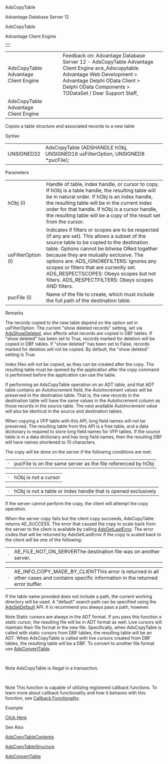 AdsCopyTable




Advantage Database Server 12  

AdsCopyTable

Advantage Client Engine

|  |
| --- |
|  |

|  |  |  |  |  |
| --- | --- | --- | --- | --- |
| AdsCopyTable  Advantage Client Engine |  |  | Feedback on: Advantage Database Server 12 - AdsCopyTable Advantage Client Engine ace\_Adscopytable Advantage Web Development > Advantage Delphi OData Client > Delphi OData Components > TODataSet / Dear Support Staff, |  |
| AdsCopyTable  Advantage Client Engine |  |  |  |  |

Copies a table structure and associated records to a new table

Syntax

|  |  |
| --- | --- |
| UNSIGNED32 | AdsCopyTable (ADSHANDLE hObj,  UNSIGNED16 usFilterOption,  UNSIGNED8 \*pucFile); |

Parameters

|  |  |
| --- | --- |
| hObj (I) | Handle of table, index handle, or cursor to copy. If hObj is a table handle, the resulting table will be in natural order. If hObj is an index handle, the resulting table will be in the current index order for that handle. If hObj is a cursor handle, the resulting table will be a copy of the result set from the cursor. |
| usFilterOption (I) | Indicates if filters or scopes are to be respected (if any are set). This allows a subset of the source table to be copied to the destination table. Options cannot be bitwise ORed together because they are mutually exclusive. The options are:  ADS\_IGNOREFILTERS: Ignores any scopes or filters that are currently set.  ADS\_RESPECTSCOPES: Obeys scopes but not filters.  ADS\_RESPECTFILTERS: Obeys scopes AND filters. |
| pucFile (I) | Name of the file to create, which must include the full path of the destination table. |

Remarks

The records copied to the new table depend on the option set in usFilterOption. The current "show deleted records" setting, set via [AdsShowDeleted](ace_adsshowdeleted.htm), also affects what records are copied in DBF tables. If "show deleted" has been set to True, records marked for deletion will be copied in DBF tables. If "show deleted" has been set to False, records marked for deletion will not be copied. By default, the "show deleted" setting is True.

Index files will not be copied, as they can be created after the copy. The resulting table must be opened by the application after the copy command is performed before the application can use the table.

If performing an AdsCopyTable operation on an ADT table, and that ADT table contains an AutoIncrement field, the AutoIncrement values will be preserved in the destination table. That is, the new records in the destination table will have the same values in the AutoIncrement column as those records in the source table. The next available AutoIncrement value will also be identical in the source and destination tables.

When copying a VFP table with this API, long field names will not be preserved. The resulting table from this API is a free table, and a data dictionary is required to store long field names for VFP tables. If the source table is in a data dictionary and has long field names, then the resulting DBF will have names shortened to 10 characters.

The copy will be done on the server if the following conditions are met:

|  |  |
| --- | --- |
| · | pucFile is on the same server as the file referenced by hObj |

|  |  |
| --- | --- |
| · | hObj is not a cursor |

|  |  |
| --- | --- |
| · | hObj is not a table or index handle that is opened exclusively |

If the server cannot perform the copy, the client will attempt the copy operation.

When the server copy fails but the client copy succeeds, AdsCopyTable returns AE\_SUCCESS. The error that caused the copy to scale back from the server to the client is available by calling [AdsGetLastError](ace_adsgetlasterror.htm). The error codes that will be returned by AdsGetLastError if the copy is scaled back to the client will be one of the following:

|  |  |
| --- | --- |
| · | AE\_FILE\_NOT\_ON\_SERVERThe destination file was on another server. |

|  |  |
| --- | --- |
| · | AE\_INFO\_COPY\_MADE\_BY\_CLIENTThis error is returned in all other cases and contains specific information in the returned error buffer. |

If the table name provided does not include a path, the current working directory will be used. A "default" search path can be specified using the [AdsSetDefault](ace_adssetdefault.htm) API. It is recommend you always pass a path, however.

Note Static cursors are always in the ADT format. If you pass this function a static cursor, the resulting file will be in ADT format as well. Live cursors will maintain their file format in the new file. Specifically, when AdsCopyTable is called with static cursors from DBF tables, the resulting table will be an ADT. When AdsCopyTable is called with live cursors created from DBF tables, the resulting table will be a DBF. To convert to another file format use [AdsConvertTable](ace_adsconverttable.htm).

 

Note AdsCopyTable is illegal in a transaction.

 

Note This function is capable of utilizing registered callback functions. To learn more about callback functionality and how it behaves with this function, see [Callback Functionality](master_callback_functionality.htm).

Example

[Click Here](ace_examples.htm#adscopytableexample)

See Also

[AdsCopyTableContents](ace_adscopytablecontents.htm)

[AdsCopyTableStructure](ace_adscopytablestructure.htm)

[AdsConvertTable](ace_adsconverttable.htm)